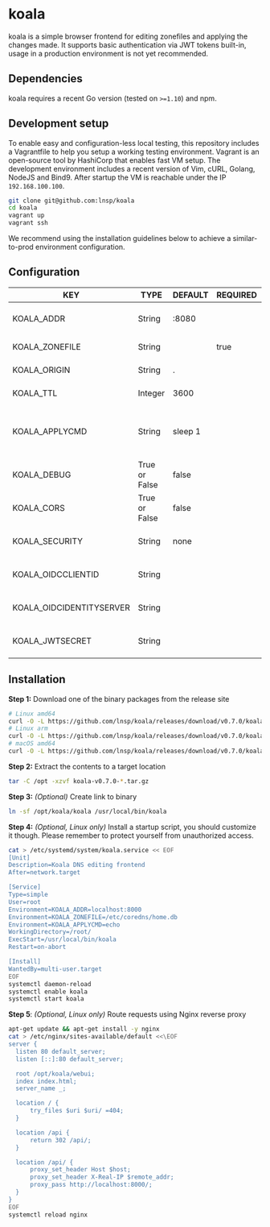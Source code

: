 # koala

koala is a simple browser frontend for editing zonefiles and applying the changes made. It supports basic authentication via JWT tokens built-in, usage in a production environment is not yet recommended.

## Dependencies
koala requires a recent Go version (tested on `>=1.10`) and npm.

## Development setup

To enable easy and configuration-less local testing, this repository includes a Vagrantfile to help you setup a working
testing environment. Vagrant is an open-source tool by HashiCorp that enables fast VM setup.
The development environment includes a recent version of Vim, cURL, Golang, NodeJS and Bind9.
After startup the VM is reachable under the IP `192.168.100.100`.

```bash
git clone git@github.com:lnsp/koala
cd koala
vagrant up
vagrant ssh
```

We recommend using the installation guidelines below to achieve a similar-to-prod environment configuration.

## Configuration
KEY                         | TYPE             | DEFAULT                  | REQUIRED    | DESCRIPTION
----------------------------|------------------|--------------------------|-------------|----------------------------------------------------
KOALA_ADDR                  | String           | :8080                    |             | Address the server will be listening on
KOALA_ZONEFILE              | String           |                          | true        | Zonefile to be edited
KOALA_ORIGIN                | String           | .                        |             | Zone to be edited
KOALA_TTL                   | Integer          | 3600                     |             | Default TTL for records
KOALA_APPLYCMD              | String           | sleep 1                  |             | Command executed after applying zonefile changes
KOALA_DEBUG                 | True or False    | false                    |             | Enable debug logging
KOALA_CORS                  | True or False    | false                    |             | Enable support for CORS
KOALA_SECURITY              | String           | none                     |             | Security guard to use [none|oidc|jwt]
KOALA_OIDCCLIENTID          | String           |                          |             | OpenID Connect Client ID
KOALA_OIDCIDENTITYSERVER    | String           |                          |             | URL of identity provider
KOALA_JWTSECRET             | String           |                          |             | Auth secret for JWT tokens

## Installation
**Step 1:** Download one of the binary packages from the release site
```bash
# Linux amd64
curl -O -L https://github.com/lnsp/koala/releases/download/v0.7.0/koala-v0.7.0-darwin-amd64.tar.gz
# Linux arm
curl -O -L https://github.com/lnsp/koala/releases/download/v0.7.0/koala-v0.7.0-linux-arm.tar.gz
# macOS amd64
curl -O -L https://github.com/lnsp/koala/releases/download/v0.7.0/koala-v0.7.0-darwin-amd64.tar.gz
```

**Step 2:** Extract the contents to a target location
```bash
tar -C /opt -xzvf koala-v0.7.0-*.tar.gz
```

**Step 3:** *(Optional)* Create link to binary
```bash
ln -sf /opt/koala/koala /usr/local/bin/koala
```

**Step 4:** *(Optional, Linux only)* Install a startup script, you should customize it though. Please remember to
protect yourself from unauthorized access.
```bash
cat > /etc/systemd/system/koala.service << EOF
[Unit]
Description=Koala DNS editing frontend
After=network.target

[Service]
Type=simple
User=root
Environment=KOALA_ADDR=localhost:8000
Environment=KOALA_ZONEFILE=/etc/coredns/home.db
Environment=KOALA_APPLYCMD=echo
WorkingDirectory=/root/
ExecStart=/usr/local/bin/koala
Restart=on-abort

[Install]
WantedBy=multi-user.target
EOF
systemctl daemon-reload
systemctl enable koala
systemctl start koala
```

**Step 5**: *(Optional, Linux only)* Route requests using Nginx reverse proxy
```bash
apt-get update && apt-get install -y nginx
cat > /etc/nginx/sites-available/default <<\EOF
server {
  listen 80 default_server;
  listen [::]:80 default_server;

  root /opt/koala/webui;
  index index.html;
  server_name _;

  location / {
      try_files $uri $uri/ =404;
  }

  location /api {
      return 302 /api/;
  }

  location /api/ {
      proxy_set_header Host $host;
      proxy_set_header X-Real-IP $remote_addr;
      proxy_pass http://localhost:8000/;
  }
}
EOF
systemctl reload nginx
```
